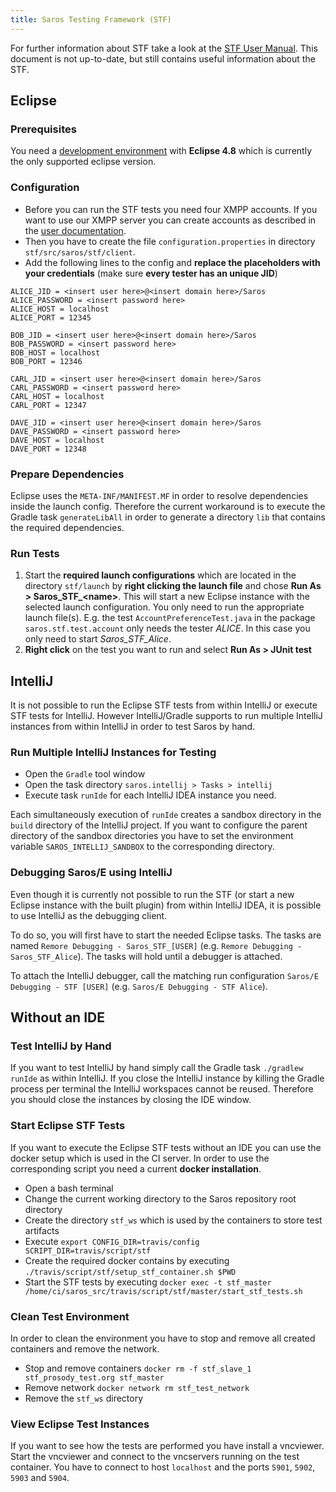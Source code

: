 ```yaml
---
title: Saros Testing Framework (STF)
---
```


For further information about STF take a look at the [STF User Manual](https://saros-build.imp.fu-berlin.de/stf/STF_Manual.pdf).
This document is not up-to-date, but still contains useful information about the STF.

## Eclipse

### Prerequisites

You need a [development environment](development-environment.md) with **Eclipse 4.8** which is currently the only supported eclipse version.

### Configuration

* Before you can run the STF tests you need four XMPP accounts. If you want to use our XMPP server you can create accounts as described in the [user documentation](../documentation/getting-started.html?tab=eclipse).
* Then you have to create the file `configuration.properties` in directory `stf/src/saros/stf/client`.
* Add the following lines to the config and **replace the placeholders with your credentials** (make sure **every tester has an unique JID**)

```properties
ALICE_JID = <insert user here>@<insert domain here>/Saros
ALICE_PASSWORD = <insert password here>
ALICE_HOST = localhost
ALICE_PORT = 12345

BOB_JID = <insert user here>@<insert domain here>/Saros
BOB_PASSWORD = <insert password here>
BOB_HOST = localhost
BOB_PORT = 12346

CARL_JID = <insert user here>@<insert domain here>/Saros
CARL_PASSWORD = <insert password here>
CARL_HOST = localhost
CARL_PORT = 12347

DAVE_JID = <insert user here>@<insert domain here>/Saros
DAVE_PASSWORD = <insert password here>
DAVE_HOST = localhost
DAVE_PORT = 12348
```

### Prepare Dependencies

Eclipse uses the `META-INF/MANIFEST.MF` in order to resolve dependencies inside the launch config.
Therefore the current workaround is to execute the Gradle task `generateLibAll` in order to generate a directory `lib` that contains the required dependencies.

### Run Tests

1.  Start the **required launch configurations** which are located
    in the directory `stf/launch` by **right clicking the
    launch file** and chose **Run As > Saros\_STF\_\<name\>**. This
    will start a new Eclipse instance with the selected launch
    configuration.
    You only need to run the appropriate launch file(s). E.g. the
    test `AccountPreferenceTest.java` in the package
    `saros.stf.test.account` only needs the tester
    *ALICE*. In this case you only need to start *Saros\_STF\_Alice*.
2.  **Right click** on the test you want to run and select **Run As > JUnit test**

## IntelliJ

It is not possible to run the Eclipse STF tests from within IntelliJ or execute STF tests for IntelliJ.
However IntelliJ/Gradle supports to run multiple IntelliJ instances from within IntelliJ in order to test Saros by hand.

### Run Multiple IntelliJ Instances for Testing

* Open the `Gradle` tool window
* Open the task directory `saros.intellij > Tasks > intellij`
* Execute task `runIde` for each IntelliJ IDEA instance you need.

Each simultaneously execution of `runIde` creates a sandbox directory in the `build` directory of the IntelliJ project.
If you want to configure the parent directory of the sandbox directories you have to set the environment variable `SAROS_INTELLIJ_SANDBOX`
to the corresponding directory.

### Debugging Saros/E using IntelliJ

Even though it is currently not possible to run the STF (or start a new Eclipse instance with the built plugin) from within IntelliJ IDEA,
it is possible to use IntelliJ as the debugging client.

To do so, you will first have to start the needed Eclipse tasks.
The tasks are named `Remore Debugging - Saros_STF_[USER]` (e.g. `Remore Debugging - Saros_STF_Alice`).
The tasks will hold until a debugger is attached.

To attach the IntelliJ debugger, call the matching run configuration `Saros/E Debugging - STF [USER]` (e.g. `Saros/E Debugging - STF Alice`).


## Without an IDE

### Test IntelliJ by Hand

If you want to test IntelliJ by hand simply call the Gradle task `./gradlew runIde` as within IntelliJ. If you close the IntelliJ instance
by killing the Gradle process per terminal the IntelliJ workspaces cannot be reused. Therefore you should close the instances by closing the IDE window.

### Start Eclipse STF Tests

If you want to execute the Eclipse STF tests without an IDE you can use the docker setup which is used in the CI server.
In order to use the corresponding script you need a current **docker installation**.

* Open a bash terminal
* Change the current working directory to the Saros repository root directory
* Create the directory `stf_ws` which is used by the containers to store test artifacts
* Execute `export CONFIG_DIR=travis/config SCRIPT_DIR=travis/script/stf`
* Create the required docker contains by executing  
  `./travis/script/stf/setup_stf_container.sh $PWD`
* Start the STF tests by executing
  `docker exec -t stf_master /home/ci/saros_src/travis/script/stf/master/start_stf_tests.sh`

### Clean Test Environment

In order to clean the environment you have to stop and remove all created containers and
remove the network.

* Stop and remove containers `docker rm -f stf_slave_1 stf_prosody_test.org stf_master`
* Remove network `docker network rm stf_test_network`
* Remove the `stf_ws` directory

### View Eclipse Test Instances

If you want to see how the tests are performed you have install a vncviewer.
Start the vncviewer and connect to the vncservers running on the test container. You have to connect to host `localhost` and the ports `5901`, `5902`, `5903` and `5904`.
